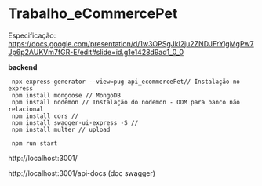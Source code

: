 # Trabalho_eCommercePet


 Especificação: https://docs.google.com/presentation/d/1w3OPSgJkl2ju2ZNDJFrYlgMgPw7Jp6p2AUKVm7fGR-E/edit#slide=id.g1e1428d9ad1_0_0

**backend**
```
 npx express-generator --view=pug api_ecommercePet// Instalação no express
 npm install mongoose // MongoDB
 npm install nodemon // Instalação do nodemon - ODM para banco não relacional
 npm install cors //
 npm install swagger-ui-express -S //
 npm install multer // upload

 npm run start 

```
http://localhost:3001/

http://localhost:3001/api-docs (doc swagger)